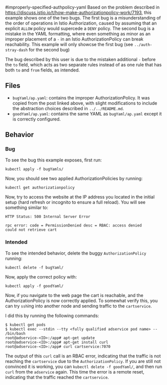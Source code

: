 #improperly-specified-authpolicy-yaml
Based on the problem described in https://discuss.istio.io/t/how-make-authorizationpolicy-work/7193, this example 
shows one of the two bugs. The first bug is a misunderstanding of the order of operations in Istio Authorization, caused by
assuming that an explicit `ALLOW` policy would supercede a `DENY` policy. The second bug is a mistake in the YAML
formatting, where even something as minor as an improper placement of a `-` in an Istio AuthorizationPolicy 
can break reachability. This example will only showcse the first bug (see `../auth-stray-dash` for the second bug)

The bug described by this user is due to the mistaken additional `-` before the `to` field, which
acts as two separate rules instead of as one rule that has both `to` and `from` fields, as intended.

## Files
- `bugYaml/ap.yaml`: contains the improper AuthorizationPolicy. It was copied from the post linked above,
with slight modifications to include the abstraction choices described in `../../README.md`.
- `goodYaml/ap.yaml`: contains the same YAML as `bugYaml/ap.yaml` except it is correctly configured. 

## Behavior
### Bug 
To see the bug this example exposes, first run:

```kubectl apply -f bugYamls/```

Now, you should see two applied AuthorizationPolicies by running:

```
kubectl get authorizationpolicy
```

Now, try to access the website at the IP address you located in the initial setup (hard refresh or incognito to ensure 
a full reload). You will see something similar to:
```
HTTP Status: 500 Internal Server Error

rpc error: code = PermissionDenied desc = RBAC: access denied
could not retrieve cart
```

### Intended
To see the intended behavior, delete the buggy `AuthorizationPolicy` running:

```kubectl delete -f bugYaml/```

Now, apply the correct policy with:

```kubectl apply -f goodYaml/```

Now, if you navigate to the web page the cart is reachable, and the AuthorizationPolicy is now correctly applied. To
somewhat verify this, you can try `ssh`ing into another node and sending traffic to the `cartservice`.

I did this by running the following commands:

```
$ kubectl get pods
$ kubectl exec --stdin --tty <fully qualified adservice pod name> -- /bin/bash
root@adservice-<ID>:/app# apt-get update
root@adservice-<ID>:/app# apt-get install curl
root@adservice-<ID>:/app# curl cartservice:7070
```
The output of this `curl` call is an RBAC error, indicating that the traffic is not reaching the
`cartservice` due to the `AuthorizationPolicy`. If you are still not convinced it is working, you can `kubectl delete -f goodYaml/`, and then run `curl` from the `adservice` again. This time the error is a remote reset, indicating that the traffic reached the `cartservice`.
